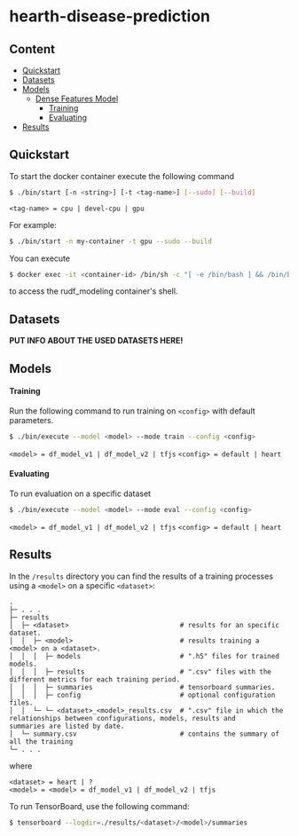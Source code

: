 # hearth-disease-prediction

## Content

- [Quickstart](#quickstart)
- [Datasets](#datasets)
- [Models](#models)
  - [Dense Features Model](#df_model)
    - [Training](#training)
    - [Evaluating](#evaluating)
- [Results](#results)

## Quickstart

To start the docker container execute the following command

```sh
$ ./bin/start [-n <string>] [-t <tag-name>] [--sudo] [--build]
```

```
<tag-name> = cpu | devel-cpu | gpu
```

For example:

```sh
$ ./bin/start -n my-container -t gpu --sudo --build
```

You can execute

```sh
$ docker exec -it <container-id> /bin/sh -c "[ -e /bin/bash ] && /bin/bash || /bin/sh"
```

to access the rudf_modeling container's shell.

## Datasets

**PUT INFO ABOUT THE USED DATASETS HERE!**

## Models

#### Training

Run the following command to run training on `<config>` with default parameters.

```sh
$ ./bin/execute --model <model> --mode train --config <config>
```

`<model> = df_model_v1 | df_model_v2 | tfjs`
`<config> = default | heart`

#### Evaluating

To run evaluation on a specific dataset

```sh
$ ./bin/execute --model <model> --mode eval --config <config>
```

`<model> = df_model_v1 | df_model_v2 | tfjs`
`<config> = default | heart`

## Results

In the `/results` directory you can find the results of a training processes using a `<model>` on a specific `<dataset>`:

```
.
├─ . . .
├─ results
│  ├─ <dataset>                            # results for an specific dataset.
│  │  ├─ <model>                           # results training a <model> on a <dataset>.
│  │  │  ├─ models                         # ".h5" files for trained models.
│  │  │  ├─ results                        # ".csv" files with the different metrics for each training period.
│  │  │  ├─ summaries                      # tensorboard summaries.
│  │  │  ├─ config                         # optional configuration files.
│  │  └─ └─ <dataset>_<model>_results.csv  # ".csv" file in which the relationships between configurations, models, results and
summaries are listed by date.
│  └─ summary.csv                          # contains the summary of all the training
└─ . . .
```

where

```
<dataset> = heart | ?
<model> = <model> = df_model_v1 | df_model_v2 | tfjs
```

To run TensorBoard, use the following command:

```sh
$ tensorboard --logdir=./results/<dataset>/<model>/summaries
```
